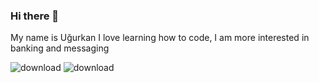 ### Hi there 👋
My name is Uğurkan
I love learning how to code, I am more interested in banking and messaging 

![download](https://user-images.githubusercontent.com/85494297/229367149-5ce7be45-4c51-4ed2-8cad-3f0b23590f99.jpg)
![download](https://user-images.githubusercontent.com/85494297/229367180-93f6d7a2-b8ae-442a-aaf7-e29100afb32f.png)
